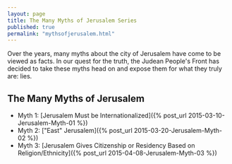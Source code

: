 ```yaml
---
layout: page
title: The Many Myths of Jerusalem Series
published: true
permalink: "mythsofjerusalem.html"
---
```


Over the years, many myths about the city of Jerusalem have come to be viewed as facts. In our quest for the truth, the Judean People's Front has decided to take these myths head on and expose them for what they truly are: lies.

## The Many Myths of Jerusalem

* Myth 1: [Jerusalem Must be Internationalized]({% post_url 2015-03-10-Jerusalem-Myth-01 %})
* Myth 2: ["East" Jerusalem]({% post_url 2015-03-20-Jerusalem-Myth-02 %})
* Myth 3: [Jerusalem Gives Citizenship or Residency Based on Religion/Ethnicity]({% post_url 2015-04-08-Jerusalem-Myth-03 %})
